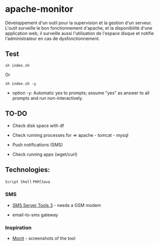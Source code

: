 # apache-monitor

Développement d'un outil pour la supervision et la gestion d'un serveur. L'outil surveille le bon fonctionnement d'apache, et la disponibilité d'une application web, il surveille aussi l'utilisation de l'espace disque et notifie l'administrateur en cas de dysfonctionnement.

## Test

`
sh index.sh
`

Or

`
sh index.sh -y
`

* option -y: Automatic yes to prompts; assume "yes" as answer to all prompts and run non-interactively.

## TO-DO

* Check disk space with df

* Check running processes for => apache - tomcat - mysql

* Push notifications (SMS)

* Check running apps (wget/curl)


## Technologies:

`Script Shell` `PHP`/`Java`

### SMS

* [SMS Server Tools 3](http://smstools3.kekekasvi.com/) - needs a GSM modem

* email-to-sms gateway

### Inspiration

* [Monit](https://mmonit.com/monit/#screenshots) - screenshots of the tool
